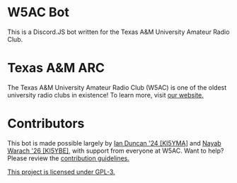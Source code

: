 # W5AC Bot
This is a Discord.JS bot written for the Texas A&M University Amateur Radio Club.

# Texas A&M ARC
The Texas A&M University Amateur Radio Club (W5AC) is one of the oldest university radio clubs in existence! To learn more, visit [our website.](http://w5ac.tamu.edu)

# Contributors
This bot is made possible largely by [Ian Duncan '24 \[KI5YMA\]][ki5yma] and [Nayab Warach '26 \[KI5YBE\]][ki5ybe], with support from everyone at W5AC.
Want to help? Please review the [contribution guidelines.](https://github.com/nayabw/w5ac-bot/blob/master/.github/contributing.md)

[This project is licensed under GPL-3.](https://github.com/nayabw/w5ac-bot/blob/master/license.md)

[ki5yma]: https://github.com/IanDuncanT
[ki5ybe]: https://github.com/nayabw

